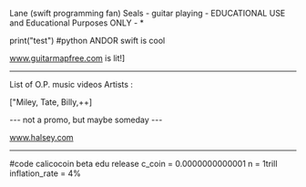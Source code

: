 Lane (swift programming fan) Seals - guitar playing - EDUCATIONAL USE and  Educational Purposes ONLY - * 

print("test")
#python ANDOR swift is cool

www.guitarmapfree.com is lit!]

---------------------------------

List of O.P. music videos Artists :

["Miley, Tate, Billy,++]

--- not a promo, but maybe someday ---

www.halsey.com

-----------------------------------

#code
calicocoin beta edu release
c_coin = 0.0000000000001
n =  1trill
inflation_rate = 4%

